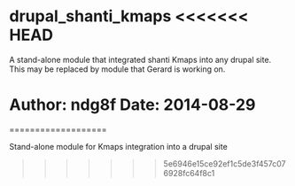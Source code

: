 drupal_shanti_kmaps
<<<<<<< HEAD
==========================

A stand-alone module that integrated shanti Kmaps into any drupal site. This may be replaced by module that Gerard is working on.

Author: ndg8f
Date: 2014-08-29
=======
===================

Stand-alone module for Kmaps integration into a drupal site
>>>>>>> 5e6946e15ce92ef1c5de3f457c076928fc64f8c1
